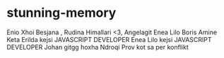 # stunning-memory
Enio
Xhoi
Besjana
, Rudina Himallari <3, 
Angelagit
Enea Lilo
Boris
Amine Keta
Erilda
kejsi
JAVASCRIPT DEVELOPER
Enea Lilo
kejsi
JAVASCRIPT DEVELOPER
Johan
gitgg
hoxha
Ndroqi
Prov kot sa per konflikt